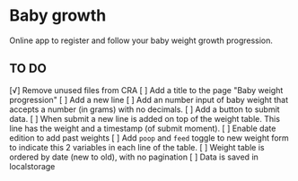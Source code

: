 # Baby growth
Online app to register and follow your baby weight growth progression.

## TO DO
[√] Remove unused files from CRA
[ ] Add a title to the page "Baby weight progression"
[ ] Add a new line
    [ ] Add an number input of baby weight that accepts a number (in grams) with no decimals.
    [ ] Add a button to submit data.
    [ ] When submit a new line is added on top of the weight table. This line has the weight and a timestamp (of submit moment).
[ ] Enable date edition to add past weights
[ ] Add `poop` and `feed` toggle to new weight form to indicate this 2 variables in each line of the table.
[ ] Weight table is ordered by date (new to old), with no pagination
[ ] Data is saved in localstorage
